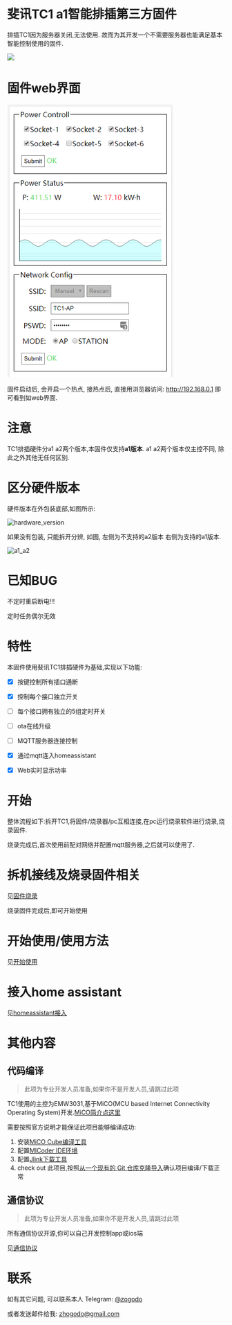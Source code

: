 # 斐讯TC1 a1智能排插第三方固件
排插TC1因为服务器关闭,无法使用. 故而为其开发一个不需要服务器也能满足基本智能控制使用的固件.

<img src="https://raw.githubusercontent.com/wiki/a2633063/zTC1/image/Phicomm_TC1.png" width="540">



# 固件web界面

![web](./doc/web.png)

固件启动后, 会开启一个热点, 接热点后, 直接用浏览器访问: http://192.168.0.1 即可看到如web界面.



# 注意

TC1排插硬件分a1 a2两个版本,本固件仅支持**a1版本**. a1 a2两个版本仅主控不同, 除此之外其他无任何区别.



# 区分硬件版本

硬件版本在外包装底部,如图所示:

![hardware_version](https://raw.githubusercontent.com/a2633063/zTC1/master/README/hardware_version.png)

如果没有包装, 只能拆开分辨, 如图, 左侧为不支持的a2版本 右侧为支持的a1版本.

![a1_a2](https://raw.githubusercontent.com/a2633063/zTC1/master/README/a1_a2.png)



# 已知BUG

不定时重启断电!!! 

定时任务偶尔无效



# 特性

本固件使用斐讯TC1排插硬件为基础,实现以下功能:

- [x] 按键控制所有插口通断
- [x] 控制每个接口独立开关
- [ ] 每个接口拥有独立的5组定时开关
- [ ] ota在线升级
- [ ] MQTT服务器连接控制
- [x] 通过mqtt连入homeassistant
- [x] Web实时显示功率



# 开始

整体流程如下:拆开TC1,将固件/烧录器/pc互相连接,在pc运行烧录软件进行烧录,烧录固件.

烧录完成后,首次使用前配对网络并配置mqtt服务器,之后就可以使用了.



# 拆机接线及烧录固件相关

见[固件烧录](https://github.com/a2633063/zTC1/wiki/固件烧录)

烧录固件完成后,即可开始使用



# 开始使用/使用方法

见[开始使用](https://github.com/a2633063/zTC1/wiki/开始使用)



# 接入home assistant

见[homeassistant接入](https://github.com/a2633063/zTC1/wiki/homeassistant接入)



# 其他内容

## 代码编译

> 此项为专业开发人员准备,如果你不是开发人员,请跳过此项

TC1使用的主控为EMW3031,基于MiCO(MCU based Internet Connectivity Operating System)开发.[MiCO简介点这里](http://developer.mxchip.com/handbooks/101)

需要按照官方说明才能保证此项目能够编译成功:

1. 安装[MiCO Cube编译工具](http://developer.mxchip.com/handbooks/102)
2. 配置[MICoder IDE环境](http://developer.mxchip.com/handbooks/105)
3. 配置[Jlink下载工具](http://developer.mxchip.com/handbooks/103)
4. check out 此项目,按照[从一个现有的 Git 仓库克隆导入](http://developer.mxchip.com/handbooks/102#%E4%BB%8E%E4%B8%80%E4%B8%AA%E7%8E%B0%E6%9C%89%E7%9A%84-git-%E4%BB%93%E5%BA%93%E5%85%8B%E9%9A%86%E5%AF%BC%E5%85%A5)确认项目编译/下载正常



## 通信协议

> 此项为专业开发人员准备,如果你不是开发人员,请跳过此项

所有通信协议开源,你可以自己开发控制app或ios端

见[通信协议](https://github.com/a2633063/zTC1/wiki/通信协议)



# 联系

如有其它问题, 可以联系本人 Telegram: [@zogodo](https://t.me/zogodo)

或者发送邮件给我: zhogodo@gmail.com

